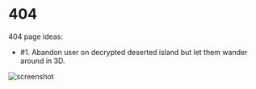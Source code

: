 # 404
404 page ideas:
  - #1. Abandon user on decrypted deserted island but let them wander around in 3D.


![screenshot](/images/screenShot.png)
